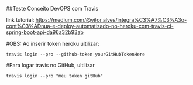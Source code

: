 ##Teste Conceito DevOPS com Travis

link tutorial: https://medium.com/@vitor.alves/integra%C3%A7%C3%A3o-cont%C3%ADnua-e-deploy-automatizado-no-heroku-com-travis-ci-spring-boot-api-da96a32b93ab

#OBS: Ao inserir token heroku ultilizar:

```
travis login --pro --github-token yourGitHubTokenHere
```

#Para logar travis no GitHub, ultilizar

```
travis login --pro "meu token gitHub"
```


